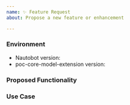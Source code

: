 ```yaml
---
name: ✨ Feature Request
about: Propose a new feature or enhancement

---
```


### Environment
* Nautobot version:  <!-- Example: 1.4.0 -->
* poc-core-model-extension version:  <!-- Example: 0.1.0 -->

<!--
    Describe in detail the new functionality you are proposing.
-->
### Proposed Functionality

<!--
    Convey an example use case for your proposed feature. Write from the
    perspective of a user who would benefit from the proposed
    functionality and describe how.
--->
### Use Case

